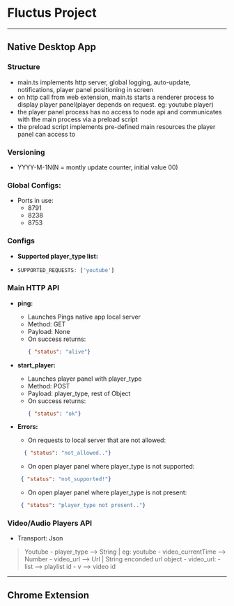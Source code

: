 # Fluctus Project
  

---

## Native Desktop App

### Structure
  - main.ts implements http server, global logging, auto-update, notifications, player panel positioning in screen
  - on http call from web extension, main.ts starts a renderer process to display player panel(player depends on request. eg: youtube player)
  - the player panel process has no access to node api and communicates with the main process via a preload script 
  - the preload script implements pre-defined main resources the player panel can access to 


### Versioning
  - YYYY-M-1N(N = montly update counter, initial value 00)

### Global Configs:
  * Ports in use:
      * 8791
      * 8238
      * 8753


### Configs
  * **Supported player_type list:**
   -   ```javascript
       SUPPORTED_REQUESTS: ['youtube']

        ```

### Main HTTP API

  * **ping:**
      - Launches Pings native app local server
      - Method: GET
      - Payload: None
      - On success returns:
        ```json
        { "status": "alive"}

        ```


  * **start_player:**
      - Launches player panel with player_type
      - Method: POST
      - Payload: player_type, rest of Object
      - On success returns:
        ```json
        { "status": "ok"}

        ```

  * **Errors:**
      - On requests to local server that are not allowed:
      ```json
        { "status": "not_allowed.."}

      ```

      - On open player panel where player_type is not supported:
       ```json
        { "status": "not_supported!"}

      ```

       - On open player panel where player_type is not present:
       ```json
        { "status": "player_type not present.."}

      ```


### Video/Audio Players API
  - Transport: Json

> Youtube
    - player_type        --> String | eg: youtube
    - video_currentTime --> Number
    - video_url         --> Url    | String enconded url object
    - video_url:
        - list --> playlist id
        - v    --> video id


    

---


## Chrome Extension